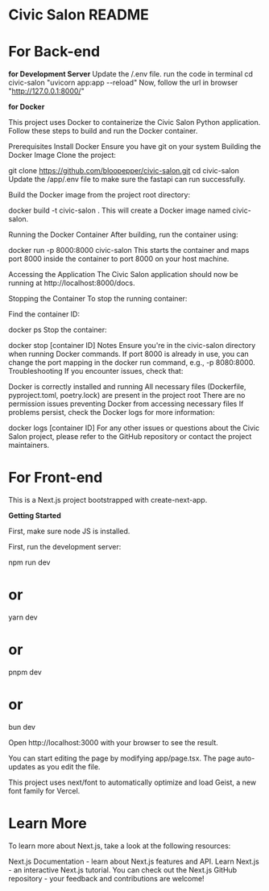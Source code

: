 # **Civic Salon README**

# For Back-end

**for Development Server**
Update the /.env file.
run the code in terminal 
cd civic-salon
"uvicorn app:app --reload"
Now, follow the url in browser "http://127.0.0.1:8000/"

**for Docker**

This project uses Docker to containerize the Civic Salon Python application. Follow these steps to build and run the Docker container.

Prerequisites
Install Docker
Ensure you have git on your system
Building the Docker Image
Clone the project:

git clone https://github.com/bloopepper/civic-salon.git
cd civic-salon
Update the /app/.env file to make sure the fastapi can run successfully.

Build the Docker image from the project root directory:

docker build -t civic-salon .
This will create a Docker image named civic-salon.

Running the Docker Container
After building, run the container using:

docker run -p 8000:8000 civic-salon
This starts the container and maps port 8000 inside the container to port 8000 on your host machine.

Accessing the Application
The Civic Salon application should now be running at http://localhost:8000/docs.

Stopping the Container
To stop the running container:

Find the container ID:

docker ps
Stop the container:

docker stop [container ID]
Notes
Ensure you're in the civic-salon directory when running Docker commands.
If port 8000 is already in use, you can change the port mapping in the docker run command, e.g., -p 8080:8000.
Troubleshooting
If you encounter issues, check that:

Docker is correctly installed and running
All necessary files (Dockerfile, pyproject.toml, poetry.lock) are present in the project root
There are no permission issues preventing Docker from accessing necessary files
If problems persist, check the Docker logs for more information:

docker logs [container ID]
For any other issues or questions about the Civic Salon project, please refer to the GitHub repository or contact the project maintainers.



# For Front-end


This is a Next.js project bootstrapped with create-next-app.


**Getting Started**

First, make sure node JS is installed.

First, run the development server:

npm run dev
# or
yarn dev
# or
pnpm dev
# or
bun dev

Open http://localhost:3000 with your browser to see the result.

You can start editing the page by modifying app/page.tsx. The page auto-updates as you edit the file.

This project uses next/font to automatically optimize and load Geist, a new font family for Vercel.

# Learn More
To learn more about Next.js, take a look at the following resources:

Next.js Documentation - learn about Next.js features and API.
Learn Next.js - an interactive Next.js tutorial.
You can check out the Next.js GitHub repository - your feedback and contributions are welcome!
